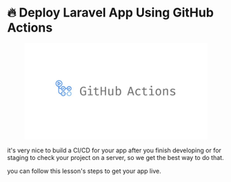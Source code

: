 # 🔥 Deploy Laravel App Using GitHub Actions



<figure><img src="../../.gitbook/assets/image (1).png" alt=""><figcaption></figcaption></figure>

it's very nice to build a CI/CD for your app after you finish developing or for staging to check your project on a server, so we get the best way to do that.



you can follow this lesson's steps to get your app live.
